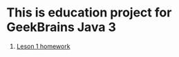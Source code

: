 # This is education project for GeekBrains Java 3

1. [Leson 1 homework](https://github.com/nck1986/GeekBrains_Java3/tree/master/src/main/java/NckHomeWork1)
